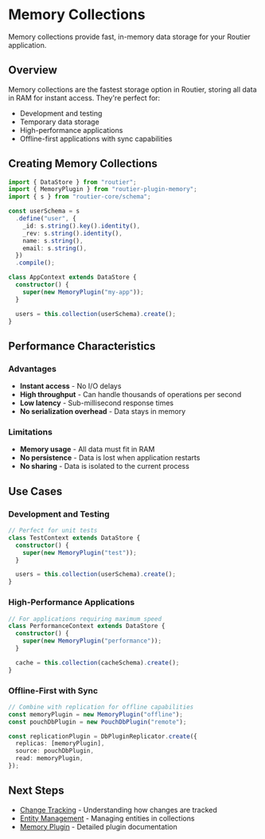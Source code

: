 # Memory Collections

Memory collections provide fast, in-memory data storage for your Routier application.

## Overview

Memory collections are the fastest storage option in Routier, storing all data in RAM for instant access. They're perfect for:

- Development and testing
- Temporary data storage
- High-performance applications
- Offline-first applications with sync capabilities

## Creating Memory Collections

```typescript
import { DataStore } from "routier";
import { MemoryPlugin } from "routier-plugin-memory";
import { s } from "routier-core/schema";

const userSchema = s
  .define("user", {
    _id: s.string().key().identity(),
    _rev: s.string().identity(),
    name: s.string(),
    email: s.string(),
  })
  .compile();

class AppContext extends DataStore {
  constructor() {
    super(new MemoryPlugin("my-app"));
  }

  users = this.collection(userSchema).create();
}
```

## Performance Characteristics

### Advantages

- **Instant access** - No I/O delays
- **High throughput** - Can handle thousands of operations per second
- **Low latency** - Sub-millisecond response times
- **No serialization overhead** - Data stays in memory

### Limitations

- **Memory usage** - All data must fit in RAM
- **No persistence** - Data is lost when application restarts
- **No sharing** - Data is isolated to the current process

## Use Cases

### Development and Testing

```typescript
// Perfect for unit tests
class TestContext extends DataStore {
  constructor() {
    super(new MemoryPlugin("test"));
  }

  users = this.collection(userSchema).create();
}
```

### High-Performance Applications

```typescript
// For applications requiring maximum speed
class PerformanceContext extends DataStore {
  constructor() {
    super(new MemoryPlugin("performance"));
  }

  cache = this.collection(cacheSchema).create();
}
```

### Offline-First with Sync

```typescript
// Combine with replication for offline capabilities
const memoryPlugin = new MemoryPlugin("offline");
const pouchDbPlugin = new PouchDbPlugin("remote");

const replicationPlugin = DbPluginReplicator.create({
  replicas: [memoryPlugin],
  source: pouchDbPlugin,
  read: memoryPlugin,
});
```

## Next Steps

- [Change Tracking](change-tracking.md) - Understanding how changes are tracked
- [Entity Management](entity-management.md) - Managing entities in collections
- [Memory Plugin](../plugins/built-in-plugins/memory/README.md) - Detailed plugin documentation
